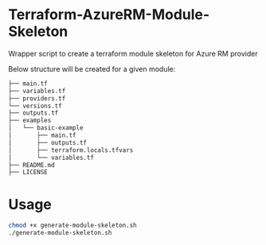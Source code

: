 # Terraform-AzureRM-Module-Skeleton
Wrapper script to create a terraform module skeleton for Azure RM provider

Below structure will be created for a given module:

```bash
├── main.tf
├── variables.tf
├── providers.tf
└── versions.tf
├── outputs.tf
├── examples
│   └── basic-example
│       ├── main.tf
│       ├── outputs.tf
│       ├── terraform.locals.tfvars
│       └── variables.tf
├── README.md
├── LICENSE
```

# Usage

```bash
chmod +x generate-module-skeleton.sh
./generate-module-skeleton.sh
```
